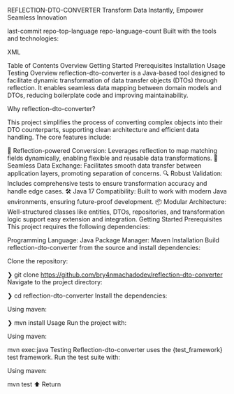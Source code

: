 REFLECTION-DTO-CONVERTER
Transform Data Instantly, Empower Seamless Innovation

last-commit repo-top-language repo-language-count
Built with the tools and technologies:

XML

Table of Contents
Overview
Getting Started
Prerequisites
Installation
Usage
Testing
Overview
reflection-dto-converter is a Java-based tool designed to facilitate dynamic transformation of data transfer objects (DTOs) through reflection. It enables seamless data mapping between domain models and DTOs, reducing boilerplate code and improving maintainability.

Why reflection-dto-converter?

This project simplifies the process of converting complex objects into their DTO counterparts, supporting clean architecture and efficient data handling. The core features include:

🧩 Reflection-powered Conversion: Leverages reflection to map matching fields dynamically, enabling flexible and reusable data transformations.
🚀 Seamless Data Exchange: Facilitates smooth data transfer between application layers, promoting separation of concerns.
🔍 Robust Validation: Includes comprehensive tests to ensure transformation accuracy and handle edge cases.
🛠️ Java 17 Compatibility: Built to work with modern Java environments, ensuring future-proof development.
📦 Modular Architecture: Well-structured classes like entities, DTOs, repositories, and transformation logic support easy extension and integration.
Getting Started
Prerequisites
This project requires the following dependencies:

Programming Language: Java
Package Manager: Maven
Installation
Build reflection-dto-converter from the source and install dependencies:

Clone the repository:

❯ git clone https://github.com/bry4nmachadodev/reflection-dto-converter
Navigate to the project directory:

❯ cd reflection-dto-converter
Install the dependencies:

Using maven:

❯ mvn install
Usage
Run the project with:

Using maven:

mvn exec:java
Testing
Reflection-dto-converter uses the {test_framework} test framework. Run the test suite with:

Using maven:

mvn test
⬆ Return
